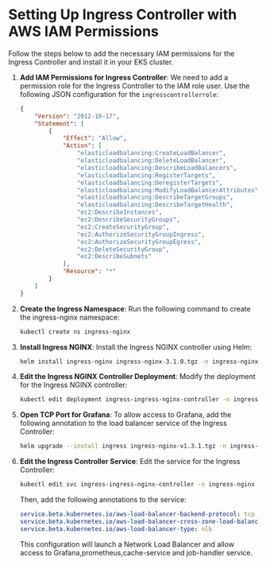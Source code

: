 # Setting Up Ingress Controller with AWS IAM Permissions

Follow the steps below to add the necessary IAM permissions for the Ingress Controller and install it in your EKS cluster.

1. **Add IAM Permissions for Ingress Controller**: We need to add a permission role for the Ingress Controller to the IAM role user. Use the following JSON configuration for the `ingresscontrollerrole`:
   ```json
   {
       "Version": "2012-10-17",
       "Statement": [
           {
               "Effect": "Allow",
               "Action": [
                   "elasticloadbalancing:CreateLoadBalancer",
                   "elasticloadbalancing:DeleteLoadBalancer",
                   "elasticloadbalancing:DescribeLoadBalancers",
                   "elasticloadbalancing:RegisterTargets",
                   "elasticloadbalancing:DeregisterTargets",
                   "elasticloadbalancing:ModifyLoadBalancerAttributes",
                   "elasticloadbalancing:DescribeTargetGroups",
                   "elasticloadbalancing:DescribeTargetHealth",
                   "ec2:DescribeInstances",
                   "ec2:DescribeSecurityGroups",
                   "ec2:CreateSecurityGroup",
                   "ec2:AuthorizeSecurityGroupIngress",
                   "ec2:AuthorizeSecurityGroupEgress",
                   "ec2:DeleteSecurityGroup",
                   "ec2:DescribeSubnets"
               ],
               "Resource": "*"
           }
       ]
   }
   ```
  

2. **Create the Ingress Namespace**: Run the following command to create the ingress-nginx namespace:
   ```bash
   kubectl create ns ingress-nginx
   ```

3. **Install Ingress NGINX**: Install the Ingress NGINX controller using Helm:
   ```bash
   helm install ingress-nginx ingress-nginx-3.1.0.tgz -n ingress-nginx
   ```

4. **Edit the Ingress NGINX Controller Deployment**: Modify the deployment for the Ingress NGINX controller:
   ```bash
   kubectl edit deployment ingress-ingress-nginx-controller -n ingress-nginx
   ```

5. **Open TCP Port for Grafana**: To allow access to Grafana, add the following annotation to the load balancer service of the Ingress Controller:
   ```bash
   helm upgrade --install ingress ingress-nginx-v1.3.1.tgz -n ingress-nginx --set tcp.3000=monitoring/prometheus-stack-grafana:80 --set tcp.9090=monitoring/kube-prometheus-stack-prometheus:9090 --set tcp.8080=prod/cache-service-svc:8080 --set tcp.8081=prod/job-handler-svc:8081
   ```

6. **Edit the Ingress Controller Service**: Edit the service for the Ingress Controller:
   ```bash
   kubectl edit svc ingress-ingress-nginx-controller -n ingress-nginx
   ```
   Then, add the following annotations to the service:
   ```yaml
   service.beta.kubernetes.io/aws-load-balancer-backend-protocol: tcp
   service.beta.kubernetes.io/aws-load-balancer-cross-zone-load-balancing-enabled: "true"
   service.beta.kubernetes.io/aws-load-balancer-type: nlb
   ```
   This configuration will launch a Network Load Balancer and allow access to Grafana,prometheus,cache-service and job-handler service.